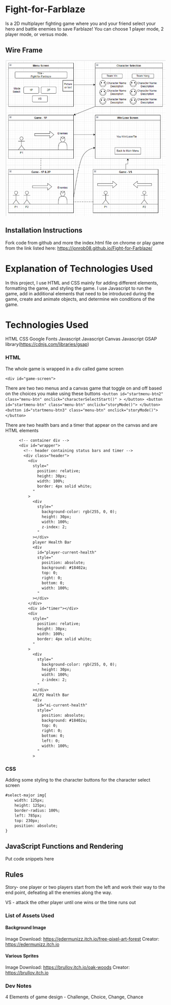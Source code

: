 # Fight-for-Farblaze
Is a 2D multiplayer fighting game where you and your friend select your hero and battle enemies to save Farblaze! You can choose 1 player mode, 2 player mode, or versus mode. 

## Wire Frame
![Screenshot](./img/wireframe.png)

## Installation Instructions
Fork code from github and more the index.html file on chrome or play game from the link listed here: https://jonrob08.github.io/Fight-for-Farblaze/

# Explanation of Technologies Used
In this project, I use HTML and CSS mainly for adding different elements, formatting the game, and styling the game. I use Javascript to run the game, add in additional elements that need to be introduced during the game, create and animate objects, and determine win conditions of the game.

# Technologies Used
HTML
CSS
Google Fonts
Javascript 
Javascript Canvas
Javascript GSAP library(https://cdnjs.com/libraries/gsap)

### HTML
The whole game is wrapped in a div called game screen 
```
<div id="game-screen">
```

There are two two menus and a canvas game that toggle on and off based on the choices you make using these buttons 
    ```
    <button
        id="startmenu-btn2"
        class="menu-btn"
        onclick="characterSelectStart()"
    >
    </button>
    <button id="startmenu-btn" class="menu-btn" onclick="storyMode()">
    </button>
    <button id="startmenu-btn3" class="menu-btn" onclick="storyMode()">
    </button>
    ```

There are two health bars and a timer that appear on the canvas and are HTML elements
```
      <!-- container div -->
      <div id="wrapper">
        <!-- header containing status bars and timer -->
        <div class="header">
          <div
            style="
              position: relative;
              height: 30px;
              width: 100%;
              border: 4px solid white;
            "
          >
            <div
              style="
                background-color: rgb(255, 0, 0);
                height: 30px;
                width: 100%;
                z-index: 2;
              "
            ></div>
            player Health Bar
            <div
              id="player-current-health"
              style="
                position: absolute;
                background: #18402a;
                top: 0;
                right: 0;
                bottom: 0;
                width: 100%;
              "
            ></div>
          </div>
          <div id="timer"></div>
          <div
            style="
              position: relative;
              height: 30px;
              width: 100%;
              border: 4px solid white;
            "
          >
            <div
              style="
                background-color: rgb(255, 0, 0);
                height: 30px;
                width: 100%;
                z-index: 2;
              "
            ></div>
            AI/P2 Health Bar
            <div
              id="ai-current-health"
              style="
                position: absolute;
                background: #18402a;
                top: 0;
                right: 0;
                bottom: 0;
                left: 0;
                width: 100%;
              "
            >
```
        
        


### CSS 
Adding some styling to the character buttons for the character select screen
```
#select-major img{
    width: 125px;
    height: 125px;
    border-radius: 100%;
    left: 785px;
    top: 230px;
    position: absolute;
}
```
## JavaScript Functions and Rendering
Put code snippets here

## Rules

Story- 
one player or two players start from the left and work their way to the end point, defeating all the enemies along the way.

VS - 
attack the other player until one wins or the time runs out

### List of Assets Used
#### Background Image
Image Download: https://edermunizz.itch.io/free-pixel-art-forest
Creator: https://edermunizz.itch.io
#### Various Sprites
Image Download: https://brullov.itch.io/oak-woods
Creator: https://brullov.itch.io
### Dev Notes

4 Elements of game design - Challenge, Choice, Change, Chance

